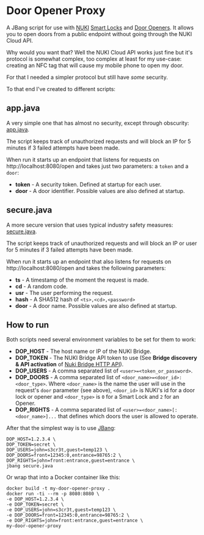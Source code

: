# Door Opener Proxy

A JBang script for use with [NUKI](nukio.io) [Smart Locks](https://nuki.io/en/smart-lock/) and [Door Openers](https://nuki.io/en/opener/). It allows you to open doors from a public endpoint
without going through the NUKI Cloud API.

Why would you want that? Well the NUKI Cloud API works just fine
but it's protocol is somewhat complex, too complex at least for
my use-case: creating an NFC tag that will cause my mobile phone
to open my door.

For that I needed a simpler protocol but still have _some_ security.

To that end I've created to different scripts:

## app.java

A very simple one that has almost no security, except through obscurity: [app.java](./app.java).

The script keeps track of unauthorized requests and will block an IP for 5 minutes if 3 failed attempts have been made.

When run it starts up an endpoint that listens for requests on http://localhost:8080/open and takes just two parameters: a `token` and a `door`:

- **token** - A security token. Defined at startup for each user.
- **door** - A door identifier. Possible values are also defined at startup.

## secure.java

A more secure version that uses typical industry safety measures: [secure.java](./secure.java).

The script keeps track of unauthorized requests and will block an IP or user for 5 minutes if 3 failed attempts have been made.

When run it starts up an endpoint that also listens for requests on http://localhost:8080/open and takes the following parameters:

- **ts** - A timestamp of the moment the request is made.
- **cd** - A random code.
- **usr** - The user performing the request.
- **hash** - A SHA512 hash of `<ts>,<cd>,<password>`
- **door** - A door name. Possible values are also defined at startup.

## How to run

Both scripts need several environment variables to be set for them to work:

- **DOP_HOST** - The host name or IP of the NUKI Bridge.
- **DOP_TOKEN** - The NUKI Bridge API token to use (See **Bridge discovery & API activation** of [Nuki Bridge HTTP API](https://developer.nuki.io/page/nuki-bridge-http-api/4/)).
- **DOP_USERS** - A comma separated list of `<user>=<token_or_password>`.
- **DOP_DOORS** - A comma separated list of `<door_name>=<door_id>:<door_type>`. Where `<door_name>` is the name the user will use in the request's `door` parameter (see above), `<door_id>` is NUKI's id for a door lock or opener and `<door_type>` is `0` for a Smart Lock and `2` for an Opener.
- **DOP_RIGHTS** - A comma separated list of `<user>=<door_name>[:<door_name>]...` that defines which doors the user is allowed to operate.

After that the simplest way is to use [JBang](http://jbang.dev):

```
DOP_HOST=1.2.3.4 \
DOP_TOKEN=secret \
DOP_USERS=john=s3cr3t,guest=temp123 \
DOP_DOORS=front=12345:0,entrance=98765:2 \
DOP_RIGHTS=john=front:entrance,guest=entrance \
jbang secure.java
```

Or wrap that into a Docker container like this:

```
docker build -t my-door-opener-proxy .
docker run -ti --rm -p 8080:8080 \
-e DOP_HOST=1.2.3.4 \
-e DOP_TOKEN=secret \
-e DOP_USERS=john=s3cr3t,guest=temp123 \
-e DOP_DOORS=front=12345:0,entrance=98765:2 \
-e DOP_RIGHTS=john=front:entrance,guest=entrance \
my-door-opener-proxy
```
